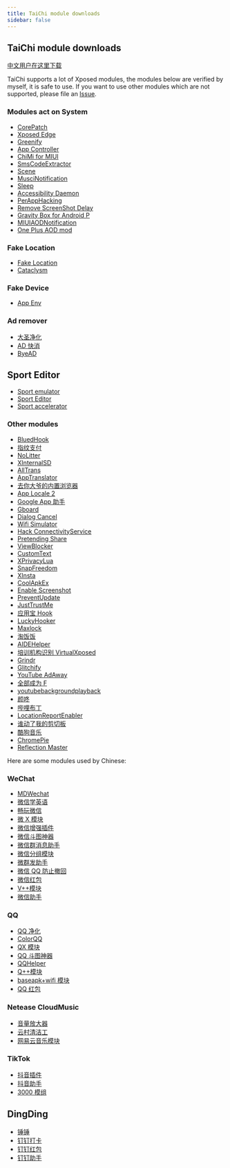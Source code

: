 ```yaml
---
title: TaiChi module downloads
sidebar: false
---
```


## TaiChi module downloads

[中文用户在这里下载](module_cn.md)

TaiChi supports a lot of Xposed modules, the modules below are verified by myself, it is safe to use. If you want to use other modules which are not supported, please file an [Issue](https://github.com/taichi-framework/TaiChi/issues).

### Modules act on System

- [CorePatch][核心破解]
- [Xposed Edge][边缘手势]
- [Greenify][绿色守护]
- [App Controller][应用控制器]
- [ChiMi for MIUI][吃米]
- [SmsCodeExtractor][验证码提取器]
- [Scene][scene]
- [MusciNotification][muscinotification]
- [Sleep][sleep]
- [Accessibility Daemon][无障碍daemon]
- [PerAppHacking][perapphacking]
- [Remove ScreenShot Delay][移除截屏延迟]
- [Gravity Box for Android P][重力工具箱p]
- [MIUIAODNotification][miuiaodnotification]
- [One Plus AOD mod][一加熄屏增强]

### Fake Location

- [Fake Location][模拟位置]
- [Cataclysm][cataclysm]

### Fake Device

- [App Env][应用变量]

### Ad remover

- [大圣净化][大圣净化]
- [AD 快消][ad快消]
- [ByeAD][byead]

## Sport Editor

- [Sport emulator][运动模拟器]
- [Sport Editor][运动修改器]
- [Sport accelerator][运动加速器]

### Other modules

- [BluedHook][bluedhook]
- [指纹支付][指纹支付]
- [NoLitter][nolitter]
- [XInternalSD][xinternalsd]
- [AllTrans][alltrans]
- [AppTranslator][apptranslator]
- [去你大爷的内置浏览器][去你大爷的内置浏览器]
- [App Locale 2][app locale 2]
- [Google App 助手][google app 助手]
- [Gboard][gboard]
- [Dialog Cancel][对话框取消]
- [Wifi Simulator][wifi模拟器]
- [Hack ConnectivityService][连接服务修改器]
- [Pretending Share][假装分享]
- [ViewBlocker][上帝模式]
- [CustomText][文本自定义]
- [XPrivacyLua][xprivacylua]
- [SnapFreedom][snapfreedom]
- [XInsta][xinsta]
- [CoolApkEx][coolapkex]
- [Enable Screenshot][允许截图]
- [PreventUpdate][阻止更新]
- [JustTrustMe][justtrustme]
- [应用宝 Hook][应用宝hook]
- [LuckyHooker][luckyhooker]
- [Maxlock][maxlock]
- [淘饭饭][淘饭饭]
- [AIDEHelper][aidehelper]
- [培训机构识别 VirtualXposed][培训机构识别 virtualxposed]
- [Grindr][grindr]
- [Glitchify][glitchify]
- [YouTube AdAway][youtube adaway]
- [全部成为 F][全部成为f]
- [youtubebackgroundplayback][youtubebackgroundplayback]
- [颜咚][颜咚]
- [哔哩布丁][哔哩布丁]
- [LocationReportEnabler][locationreportenabler]
- [谁动了我的剪切板][谁动了我的剪切板]
- [酷狗音乐][酷狗音乐]
- [ChromePie][chromepie]
- [Reflection Master][反射大师]

Here are some modules used by Chinese:

### WeChat

- [MDWechat][mdwechat]
- [微信学英语][微信学英语]
- [畅玩微信][畅玩微信]
- [微 X 模块][微x模块]
- [微信增强插件][微信增强插件]
- [微信斗图神器][微信斗图神器]
- [微信群消息助手][微信群消息助手]
- [微信分组模块][微信分组模块]
- [微群发助手][微群发助手]
- [微信 QQ 防止撤回][微信qq防止撤回]
- [微信红包][微信红包]
- [V++模块][v++模块]
- [微信助手][微信助手]

### QQ

- [QQ 净化][qq净化]
- [ColorQQ][colorqq]
- [QX 模块][qx模块]
- [QQ 斗图神器][qq斗图神器]
- [QQHelper][qqhelper]
- [Q++模块][q++模块]
- [baseapk+wifi 模块][baseapk+wifi模块]
- [QQ 红包][qq红包]

### Netease CloudMusic

- [音量放大器][音量放大器]
- [云村清洁工][云村清洁工]
- [网易云音乐模块][网易云音乐模块]

### TikTok

- [抖音插件][抖音插件]
- [抖音助手][抖音助手]
- [3000 模组][3000模组]

## DingDing

- [锤锤][锤锤]
- [钉钉打卡][钉钉打卡]
- [钉钉红包][钉钉红包]
- [钉钉助手][钉钉助手]

[mdwechat]: https://www.lanzous.com/i35s77a
[微信学英语]: https://www.lanzous.com/i32fype
[畅玩微信]: https://www.lanzous.com/i38cb0j
[微x模块]: https://www.lanzous.com/i2zjxkj
[微信增强插件]: 微信增强插件/index_cn
[微信斗图神器]: https://www.lanzous.com/i34lp4h
[微信群消息助手]: https://www.lanzous.com/i38ccvg
[微信分组模块]: https://www.lanzous.com/i34lp5i
[微群发助手]: https://www.lanzous.com/i38ce5c
[微信qq防止撤回]: https://www.lanzous.com/i2zjvre
[微信红包]: https://www.lanzous.com/i32fyod
[v++模块]: https://www.lanzous.com/i38cf6j
[微信助手]: https://www.lanzous.com/i38ngxi
[qq净化]: https://www.lanzous.com/i38chlg
[colorqq]: https://www.lanzous.com/i362ari
[qx模块]: https://www.lanzous.com/i2zjxfe
[qq斗图神器]: https://www.lanzous.com/i38cj2j
[qqhelper]: https://www.lanzous.com/i34lqfe
[q++模块]: https://www.lanzous.com/i38cjwj
[baseapk+wifi模块]: https://www.lanzous.com/i38cl4d
[qq红包]: https://www.lanzous.com/i32fymb
[音量放大器]: https://www.lanzous.com/i35wsng
[云村清洁工]: https://www.lanzous.com/i2zjxti
[网易云音乐模块]: https://www.lanzous.com/i2zjx8h
[抖音插件]: https://www.lanzous.com/i38cnij
[抖音助手]: https://www.lanzous.com/i38cqcb
[3000模组]: https://www.lanzous.com/i35wsfi
[锤锤]: https://www.lanzous.com/i38cr1g
[钉钉打卡]: https://www.lanzous.com/i38cr5a
[钉钉红包]: https://www.lanzous.com/i32fync
[钉钉助手]: https://www.lanzous.com/i3etbsf
[核心破解]: https://www.lanzous.com/i2zjxrg
[边缘手势]: https://www.lanzous.com/i38csyf
[绿色守护]: https://www.lanzous.com/i3et9wh
[应用控制器]: https://www.lanzous.com/i2zjvbi
[吃米]: https://www.lanzous.com/i37zbyf
[验证码提取器]: https://www.lanzous.com/i35yevc
[scene]: https://www.lanzous.com/i38cu2f
[muscinotification]: https://www.lanzous.com/i38cuve
[sleep]: https://www.lanzous.com/i38cvih
[无障碍daemon]: https://www.lanzous.com/i38cu6j
[perapphacking]: https://www.lanzous.com/i34lkud
[移除截屏延迟]: https://www.lanzous.com/i32fyji
[模拟位置]: https://www.lanzous.com/i38cxub
[cataclysm]: https://www.lanzous.com/i30hntc
[应用变量]: https://www.lanzous.com/i2zjxed
[device faker]: https://www.lanzous.com/i38d12h
[大圣净化]: https://www.lanzous.com/i37zcre
[ad快消]: https://www.lanzous.com/i37zbub
[byead]: https://www.lanzous.com/i38d2qh
[运动加速器]: https://www.lanzous.com/i32g3fe
[运动模拟器]: https://www.lanzous.com/i38d39g
[运动修改器]: https://www.lanzous.com/i38d38f
[bluedhook]: https://www.lanzous.com/i34lktc
[指纹支付]: https://www.lanzous.com/i38d93g
[nolitter]: https://www.lanzous.com/i35wrqd
[xinternalsd]: https://www.lanzous.com/i38d9ve
[alltrans]: https://www.lanzous.com/i38ddre
[apptranslator]: https://www.lanzous.com/i30hpaf
[去你大爷的内置浏览器]: https://www.lanzous.com/i32g3ed
[app locale 2]: https://www.lanzous.com/i38dfih
[google app 助手]: https://www.lanzous.com/i37zcna
[gboard]: https://www.lanzous.com/i37zcbi
[对话框取消]: https://www.lanzous.com/i38dgrc
[wifi模拟器]: https://www.lanzous.com/i37zckh
[连接服务修改器]: https://www.lanzous.com/i38drri
[假装分享]: https://www.lanzous.com/i362asj
[上帝模式]: https://www.lanzous.com/i38dssf
[文本自定义]: https://www.lanzous.com/i38duih
[xprivacylua]: https://www.lanzous.com/i2zk25e
[snapfreedom]: https://www.lanzous.com/i38dwwd
[xinsta]: https://www.lanzous.com/i38e3ve
[coolapkex]: https://www.lanzous.com/i38dx4b
[允许截图]: https://www.lanzous.com/i38dvuf
[阻止更新]: https://www.lanzous.com/i38dxkh
[justtrustme]: https://www.lanzous.com/i32fykj
[应用宝hook]: https://www.lanzous.com/i2zjxqf
[luckyhooker]: https://www.lanzous.com/i34lkra
[maxlock]: https://www.lanzous.com/i35wskd
[淘饭饭]: https://www.lanzous.com/i38dzba
[aidehelper]: https://www.lanzous.com/i38dyeh
[培训机构识别 virtualxposed]: https://www.lanzous.com/i37zbvc
[grindr]: https://www.lanzous.com/i38e1md
[glitchify]: https://www.lanzous.com/i38e1kb
[youtube adaway]: https://www.lanzous.com/i38e1ij
[全部成为f]: https://www.lanzous.com/i38e47g
[youtubebackgroundplayback]: https://www.lanzous.com/i38e95e
[颜咚]: https://www.lanzous.com/i2zjvli
[哔哩布丁]: https://www.lanzous.com/i2zjveb
[locationreportenabler]: https://www.lanzous.com/i30hq5g
[谁动了我的剪切板]: https://www.lanzous.com/i38e5xi
[酷狗音乐]: https://www.lanzous.com/i38e6fg
[chromepie]: https://www.lanzous.com/i38e61c
[反射大师]: https://www.lanzous.com/i3e9y0f
[重力工具箱p]: https://www.lanzous.com/i3e9tmh
[miuiaodnotification]: https://www.lanzous.com/i3e9wfi
[一加熄屏增强]: https://www.lanzous.com/i3dc7ej

